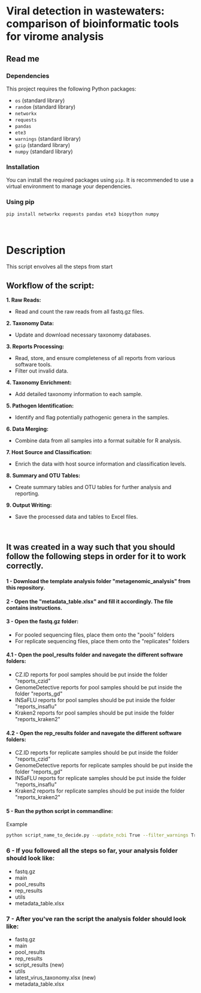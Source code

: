 # Viral detection in wastewaters: comparison of bioinformatic tools for virome analysis
## Read me

### Dependencies

This project requires the following Python packages:

- `os` (standard library)
- `random` (standard library)
- `networkx`
- `requests`
- `pandas`
- `ete3`
- `warnings` (standard library)
- `gzip` (standard library)
- `numpy` (standard library)


### Installation

You can install the required packages using `pip`. It is recommended to use a virtual environment to manage your dependencies.

### Using pip

```bash
pip install networkx requests pandas ete3 biopython numpy
```
<br />

# Description

This script envolves all the steps from start 





## Workflow of the script:
**1. Raw Reads:**<br />
- Read and count the raw reads from all fastq.gz files.

**2. Taxonomy Data:**<br />
- Update and download necessary taxonomy databases.

**3. Reports Processing:**<br />
- Read, store, and ensure completeness of all reports from various software tools.<br />
- Filter out invalid data.

**4. Taxonomy Enrichment:**<br />
- Add detailed taxonomy information to each sample.

**5. Pathogen Identification:**<br />
- Identify and flag potentially pathogenic genera in the samples.

**6. Data Merging:**<br />
- Combine data from all samples into a format suitable for R analysis.

**7. Host Source and Classification:**<br />
- Enrich the data with host source information and classification levels.

**8. Summary and OTU Tables:**<br />
- Create summary tables and OTU tables for further analysis and reporting.

**9. Output Writing:**<br />
- Save the processed data and tables to Excel files.
<br />

## It was created in a way such that you should follow the following steps in order for it to work correctly.

#### 1 - Download the template analysis folder "metagenomic_analysis" from this repository.

#### 2 - Open the "metadata_table.xlsx" and fill it accordingly. The file contains instructions.

#### 3 - Open the fastq.gz folder:
- For pooled sequencing files, place them onto the "pools" folders
- For replicate sequencing files, place them onto the "replicates" folders

#### 4.1 - Open the pool_results folder and navegate the different software folders:
- CZ.ID reports for pool samples should be put inside the folder "reports_czid"
- GenomeDetective reports for pool samples should be put inside the folder "reports_gd"
- INSaFLU reports for pool samples should be put inside the folder "reports_insaflu"
- Kraken2 reports for pool samples should be put inside the folder "reports_kraken2"

#### 4.2 - Open the rep_results folder and navegate the different software folders:
- CZ.ID reports for replicate samples should be put inside the folder "reports_czid"
- GenomeDetective reports for replicate samples should be put inside the folder "reports_gd"
- INSaFLU reports for replicate samples should be put inside the folder "reports_insaflu"
- Kraken2 reports for replicate samples should be put inside the folder "reports_kraken2"


#### 5 - Run the python script in commandline:
Example
```bash
python script_name_to_decide.py --update_ncbi True --filter_warnings True --tax_levels ['superkingdom', 'kingdom', 'phylum', 'class', 'order', 'family', 'genus', 'species'] --phage_hosts ['bacteria', 'archaea']
```

### 6 - If you followed all the steps so far, your analysis folder should look like:
- fastq.gz
- main
- pool_results
- rep_results
- utils
- metadata_table.xlsx

### 7 - After you've ran the script the analysis folder should look like:
- fastq.gz
- main
- pool_results
- rep_results
- script_results (new)
- utils
- latest_virus_taxonomy.xlsx (new)
- metadata_table.xlsx


